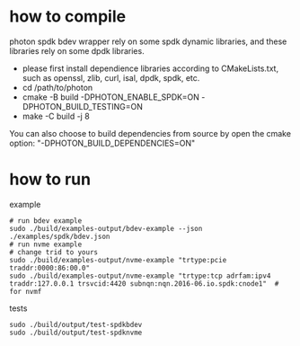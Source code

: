 # how to compile
photon spdk bdev wrapper rely on some spdk dynamic libraries, and these libraries rely on some dpdk libraries.
- please first install dependience libraries according to CMakeLists.txt, such as openssl, zlib, curl, isal, dpdk, spdk, etc.
- cd /path/to/photon
- cmake -B build -DPHOTON_ENABLE_SPDK=ON -DPHOTON_BUILD_TESTING=ON
- make -C build -j 8

You can also choose to build dependencies from source by open the cmake option: "-DPHOTON_BUILD_DEPENDENCIES=ON"

# how to run
example
``` shell
# run bdev example
sudo ./build/examples-output/bdev-example --json ./examples/spdk/bdev.json
# run nvme example
# change trid to yours
sudo ./build/examples-output/nvme-example "trtype:pcie traddr:0000:86:00.0"
sudo ./build/examples-output/nvme-example "trtype:tcp adrfam:ipv4 traddr:127.0.0.1 trsvcid:4420 subnqn:nqn.2016-06.io.spdk:cnode1"  # for nvmf
```
tests
``` shell
sudo ./build/output/test-spdkbdev
sudo ./build/output/test-spdknvme
```